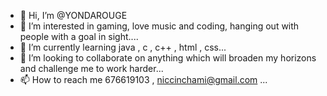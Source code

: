- 👋 Hi, I’m @YONDAROUGE
- 👀 I’m interested in gaming, love music and coding, hanging out with people with a goal in sight....
- 🌱 I’m currently learning java , c , c++ , html , css...
- 💞️ I’m looking to collaborate on anything which will broaden my horizons and challenge me to work harder...
- 📫 How to reach me 676619103 , niccinchami@gmail.com ...

<!---
YONDAROUGE/YONDAROUGE is a ✨ special ✨ repository because its `README.md` (this file) appears on your GitHub profile.
You can click the Preview link to take a look at your changes.
--->
